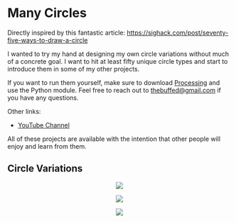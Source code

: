 # Many Circles

Directly inspired by this fantastic article: https://sighack.com/post/seventy-five-ways-to-draw-a-circle

I wanted to try my hand at designing my own circle variations without much of a concrete goal. I want to hit at least fifty unique circle types and start to introduce them in some of my other projects.

If you want to run them yourself, make sure to download [Processing](https://www.processing.org) and use the Python module. Feel free to reach out to thebuffed@gmail.com if you have any questions.

Other links:
- [YouTube Channel](https://www.youtube.com/channel/UCUrmX3SvpPerq-KAfGBrgGQ)

All of these projects are available with the intention that other people will enjoy and learn from them. 

## Circle Variations

<p align="center"><img src="https://github.com/erdavids/Many-Circles/blob/master/Circles/circle_one.png"></p>
<p align="center"><img src="https://github.com/erdavids/Many-Circles/blob/master/Circles/circle_two.png"></p>
<p align="center"><img src="https://github.com/erdavids/Many-Circles/blob/master/Circles/circle_three.png"></p>
